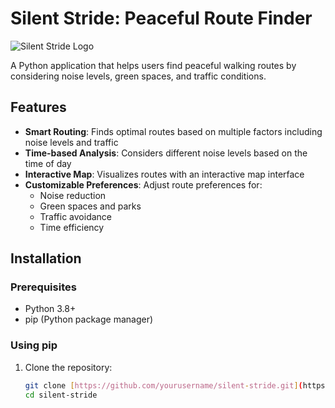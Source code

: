 # Silent Stride: Peaceful Route Finder

![Silent Stride Logo](https://via.placeholder.com/150)  <!-- Add your logo here if available -->

A Python application that helps users find peaceful walking routes by considering noise levels, green spaces, and traffic conditions.

## Features

- **Smart Routing**: Finds optimal routes based on multiple factors including noise levels and traffic
- **Time-based Analysis**: Considers different noise levels based on the time of day
- **Interactive Map**: Visualizes routes with an interactive map interface
- **Customizable Preferences**: Adjust route preferences for:
  - Noise reduction
  - Green spaces and parks
  - Traffic avoidance
  - Time efficiency

## Installation

### Prerequisites
- Python 3.8+
- pip (Python package manager)

### Using pip
1. Clone the repository:
   ```bash
   git clone [https://github.com/yourusername/silent-stride.git](https://github.com/yourusername/silent-stride.git)
   cd silent-stride